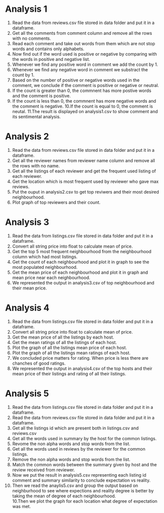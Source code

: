
# Analysis 1  
1. Read the data from reviews.csv file stored in data folder and put it in a dataframe.
2. Get all the comments from comment column and remove all the rows with no comments.
3. Read each comment and take out words from them which are not stop words and contains only alphabets.
4. Now find out if the word used is positive or negative by comparing with the words in positive and negative list.
5. Whenever we find any positive word in comment we add the count by 1.
6. Whenever we find any negative word in comment we substract the count by 1.
7. Based on the number of positive or negative words used in the comment, we conclude if the comment is positive or negative or 
   neutral.
8. If the count is greater than 0, the commnent has more postive words and the comment is positive.
9. If the count is less than 0, the commnent has more negative words and the comment is negative.
10.If the count is equal to 0, the comment is neutal.
11.The result is displayed on analysis1.csv to show comment and its sentimental analysis. 


# Analysis 2
1. Read the data from reviews.csv file stored in data folder and put it in a dataframe.
2. Get all the reviewer names from reviewer name column and remove all the rows with no name.
3. Get all the listings of each reviewer and get the frequent used listing of each reviewer.
4. Get the location which is most frequent used by reviewer who gave max reviews.
5. Put the ouput in analysis2.csv to get top reviwers and their most desired neighbourhood.
6. Plot graph of top reviewers and their count.


# Analysis 3
1. Read the data from listings.csv file stored in data folder and put it in a dataframe.
2. Convert all string price into float to calculate mean of price.
3. Get the top 5 most frequent neighbourhood from the neighbourhood column which had most listings.
4. Get the count of each neighbourhood and plot it in graph to see the most populated neighbourhood.
5. Get the mean price of each neighbourhood and plot it in graph and mean price near each neighbourhood.
6. We represented the output in analysis3.csv of top neighbourhood and their mean price.


# Analysis 4
1. Read the data from listings.csv file stored in data folder and put it in a dataframe.
2. Convert all string price into float to calculate mean of price.
3. Get the mean price of all the listings by each host.
4. Get the mean ratings of all the listings of each host.
5. Plot the graph of all the listings mean price of each host.
6. Plot the graph of all the listings mean ratings of each host.
7. We concluded price matters for rating. When price is less there are chanches of good ratings.
8. We represented the output in analysis4.csv of the top hosts and their mean price of their listings and rating of all 
   their listings.


# Analysis 5
1. Read the data from listings.csv file stored in data folder and put it in a dataframe.
2. Read the data from reviews.csv file stored in data folder and put it in a dataframe.
2. Get all the listings id which are present both in listings.csv and reviews.csv
3. Get all the words used in summary by the host for the common listings.
4. Revome the non alpha words and stop words from the list.
5. Get all the words used in reviews by the reviewer for the common listings.
6. Remove the non alpha words and stop words from the list.
7. Match the common words between the summary given by host and the review received from reviewer.
8. Now we put the result in analysis5.csv representing each listing id comment and summary similarity to conclude expectation 
   vs reality.
9. Then we read the anaylis5.csv and group the output based on neighburhood to see where expections and reality degree
   is better by taking the mean of degree of each neighbourhood.  
10.Then we plot the graph for each location what degree of expectation was met.   
